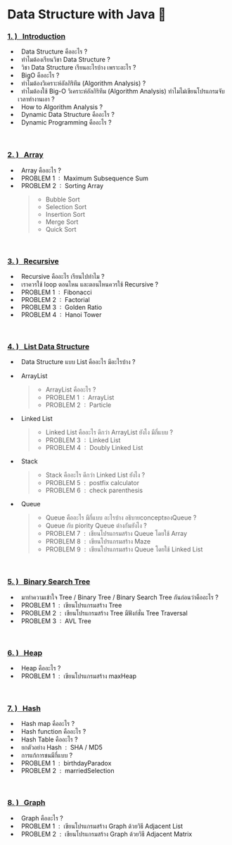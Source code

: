 
# Data Structure with Java 🚀

### [1.&nbsp;) &nbsp;&nbsp;Introduction](https://github.com/Arisa-Kaewsuan/Datastructure_Java/blob/main/Introduction.md)
 - &nbsp; Data Structure คืออะไร ? 
 - &nbsp; ทำไมต้องเรียนวิชา Data Structure ?
 - &nbsp; วิชา Data Structure เรียนอะไรบ้าง เพราะอะไร ?
 - &nbsp; BigO คืออะไร ?
 - &nbsp; ทำไมต้องวิเคราะห์อัลกิริทึม (Algorithm Analysis) ?
 - &nbsp; ทำไมต้องใช้ Big-O วิเคราะห์อัลกิริทึม (Algorithm Analysis) ทำไมไม่เขียนโปรแกรมจับเวลาทำงานเอา ?
 - &nbsp; How to Algorithm Analysis ?
 - &nbsp; Dynamic Data Structure คืออะไร ?
 - &nbsp; Dynamic Programming คืออะไร ?
<br/>

### [2.&nbsp;) &nbsp;&nbsp;Array](https://github.com/Arisa-Kaewsuan/Datastructure_Java/blob/main/Array.md)
 - &nbsp; Array คืออะไร ?
 - &nbsp; PROBLEM 1 &nbsp;:&nbsp; Maximum Subsequence Sum
 - &nbsp; PROBLEM 2 &nbsp;:&nbsp; Sorting Array
     >- Bubble Sort
     >- Selection Sort
     >- Insertion Sort
     >- Merge Sort
     >- Quick Sort
 <br/>

### [3.&nbsp;) &nbsp;&nbsp;Recursive](https://github.com/Arisa-Kaewsuan/Datastructure_Java/blob/main/Introduction.md)
 - &nbsp; Recursive คืออะไร เรียนไปทำไม ?
 - &nbsp; เราควรใช้ loop ตอนไหน และตอนไหนควรใช้ Recursive ?
 - &nbsp; PROBLEM 1 &nbsp;:&nbsp; Fibonacci
 - &nbsp; PROBLEM 2 &nbsp;:&nbsp; Factorial
 - &nbsp; PROBLEM 3 &nbsp;:&nbsp; Golden Ratio
 - &nbsp; PROBLEM 4 &nbsp;:&nbsp; Hanoi Tower
 <br/>

### [4.&nbsp;) &nbsp;&nbsp;List Data Structure](https://github.com/Arisa-Kaewsuan/Datastructure_Java/blob/main/Introduction.md)
 - &nbsp; Data Structure แบบ List คืออะไร มีอะไรบ้าง ?
 - &nbsp; ArrayList
     >- ArrayList คืออะไร ?
     >- PROBLEM 1 &nbsp;:&nbsp; ArrayList
     >- PROBLEM 2 &nbsp;:&nbsp; Particle

 - &nbsp; Linked List 
     >- Linked List คืออะไร ดีกว่า ArrayList ยังไง มีกี่แบบ ?
     >- PROBLEM 3 &nbsp;:&nbsp; Linked List
     >- PROBLEM 4 &nbsp;:&nbsp; Doubly Linked List

 - &nbsp; Stack 
     >- Stack คืออะไร ดีกว่า Linked List ยังไง ?
     >- PROBLEM 5 &nbsp;:&nbsp; postfix calculator
     >- PROBLEM 6 &nbsp;:&nbsp; check parenthesis

 - &nbsp; Queue 
     >- Queue คืออะไร มีกี่แบบ อะไรบ้าง  อธิบายconceptของQueue ?
     >- Queue กับ piority Queue ต่างกันยังไง ?
     >- PROBLEM 7 &nbsp;:&nbsp; เขียนโปรแกรมสร้าง Queue โดยใช้ Array
     >- PROBLEM 8 &nbsp;:&nbsp; เขียนโปรแกรมสร้าง Maze 
     >- PROBLEM 9 &nbsp;:&nbsp; เขียนโปรแกรมสร้าง Queue โดยใช้ Linked List
  <br/>

### [5.&nbsp;) &nbsp;&nbsp;Binary Search Tree](https://github.com/Arisa-Kaewsuan/Datastructure_Java/blob/main/Introduction.md)
 - &nbsp; มาทำความเข้าใจ  Tree / Binary Tree / Binary Search Tree กันก่อนว่าคืออะไร ? 
 - &nbsp; PROBLEM 1 &nbsp;:&nbsp; เขียนโปรแกรมสร้าง Tree
 - &nbsp; PROBLEM 2 &nbsp;:&nbsp; เขียนโปรแกรมสร้าง Tree มีฟังก์ชั่น Tree Traversal
 - &nbsp; PROBLEM 3 &nbsp;:&nbsp; AVL Tree
 <br/>

### [6.&nbsp;) &nbsp;&nbsp;Heap](https://github.com/Arisa-Kaewsuan/Datastructure_Java/blob/main/Introduction.md)
 - &nbsp; Heap คืออะไร ?
 - &nbsp; PROBLEM 1 &nbsp;:&nbsp; เขียนโปรแกรมสร้าง maxHeap
 <br/>

 ### [7.&nbsp;) &nbsp;&nbsp;Hash](https://github.com/Arisa-Kaewsuan/Datastructure_Java/blob/main/Introduction.md)
 - &nbsp; Hash map คืออะไร ?
 - &nbsp; Hash function คืออะไร ?
 - &nbsp; Hash Table คืออะไร ?
 - &nbsp; ยกตัวอย่าง Hash &nbsp;:&nbsp; SHA / MD5
 - &nbsp; การแก้การชนมีกี่แบบ ?
 - &nbsp; PROBLEM 1 &nbsp;:&nbsp; birthdayParadox
 - &nbsp; PROBLEM 2 &nbsp;:&nbsp; marriedSelection
 <br/>

 ### [8.&nbsp;) &nbsp;&nbsp;Graph](https://github.com/Arisa-Kaewsuan/Datastructure_Java/blob/main/Introduction.md)
 - &nbsp; Graph คืออะไร ?
 - &nbsp; PROBLEM 1 &nbsp;:&nbsp; เขียนโปรแกรมสร้าง Graph ด้วยวิธี Adjacent List
 - &nbsp; PROBLEM 2 &nbsp;:&nbsp; เขียนโปรแกรมสร้าง Graph ด้วยวิธี Adjacent Matrix


